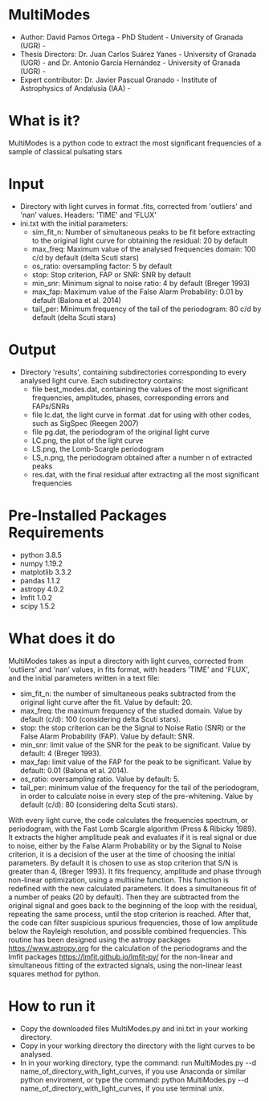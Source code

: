 # MultiModes
- Author: David Pamos Ortega - PhD Student - University of Granada (UGR) -
- Thesis Directors: Dr. Juan Carlos Suárez Yanes - University of Granada (UGR) -  and Dr. Antonio García Hernández - University of Granada (UGR) -
- Expert contributor: Dr. Javier Pascual Granado - Institute of Astrophysics of Andalusia (IAA) -

# What is it?
MultiModes is a python code to extract the most significant frequencies of a sample of classical pulsating stars

# Input
- Directory with light curves in format .fits, corrected from 'outliers' and 'nan' values. Headers: 'TIME' and 'FLUX'
- ini.txt with the initial parameters: 
  - sim_fit_n: Number of simultaneous peaks to be fit before extracting to the original light curve for obtaining the residual: 20 by default
  - max_freq: Maximum value of the analysed frequencies domain: 100 c/d by default (delta Scuti stars)
  - os_ratio: oversampling factor: 5 by default
  - stop: Stop criterion, FAP or SNR: SNR by default
  - min_snr: Minimum signal to noise ratio: 4 by default (Breger 1993)
  - max_fap: Maximum value of the False Alarm Probability: 0.01 by default (Balona et al. 2014)
  - tail_per: Minimum  frequency of the tail of the periodogram: 80 c/d by default (delta Scuti stars)
  
# Output
- Directory 'results', containing subdirectories corresponding to every analysed light curve. Each subdirectory contains:
  - file best_modes.dat, containing the values of the most significant frequencies, amplitudes, phases, corresponding errors and FAPs/SNRs
  - file lc.dat, the light curve in format .dat for using with other codes, such as SigSpec (Reegen 2007)
  - file pg.dat, the periodogram of the original light curve
  - LC.png, the plot of the light curve
  - LS.png, the Lomb-Scargle periodogram
  - LS_n.png, the periodogram obtained after a number n of extracted peaks
  - res.dat, with the final residual after extracting all the most significant frequencies

# Pre-Installed Packages Requirements
- python 3.8.5
- numpy 1.19.2
- matplotlib 3.3.2
- pandas 1.1.2
- astropy 4.0.2
- lmfit 1.0.2
- scipy 1.5.2

# What does it do
MultiModes takes as input a directory with light curves, corrected from 'outliers' and 'nan' values, in fits format, with headers 'TIME' and 'FLUX', and the initial parameters written in a text file:
- sim_fit_n: the number of simultaneous peaks subtracted from the original light curve after the fit. Value by default: 20.
- max_freq: the  maximum frequency of the studied domain. Value by default (c/d): 100 (considering delta Scuti stars).
- stop: the stop criterion can be the Signal to Noise Ratio (SNR) or the False Alarm Probability (FAP). Value by default: SNR.
- min_snr: limit value of the SNR for the peak to be significant. Value by default: 4 (Breger 1993).
- max_fap: limit value of the FAP for the peak to be significant. Value by default: 0.01 (Balona et al. 2014).
- os_ratio: oversampling ratio. Value by default: 5.
- tail_per: minimum value of the frequency for the tail of the periodogram, in order to calculate noise in every step of the pre-whitening. Value by default (c/d): 80 (considering delta Scuti stars). 

With every light curve, the code calculates the frequencies spectrum, or periodogram, with the Fast Lomb Scargle algorithm (Press & Ribicky 1989). It extracts the higher amplitude peak and evaluates if it is real signal or due to noise, either by the False Alarm Probability or by the Signal to Noise criterion, it is a decision of the user at the time of choosing the initial parameters. By default it is chosen to use as  stop criterion that S/N is greater than 4, (Breger 1993).
It fits frequency, amplitude and phase through non-linear optimization, using a multisine function. This function is redefined with the new calculated parameters. It does a simultaneous fit of a number of peaks (20 by default).
Then they are subtracted from the original signal and goes back to the beginning of the loop  with the residual, repeating the same process, until the stop criterion is reached. 
After that, the code can filter suspicious spurious frequencies, those of low amplitude below the Rayleigh resolution, and possible combined frequencies. 
This routine has been designed using the astropy packages https://www.astropy.org for the calculation of the periodograms and the lmfit packages https://lmfit.github.io/lmfit-py/ for the non-linear and simultaneous fitting of the extracted signals, using the non-linear least squares method for python.

# How to run it
- Copy the downloaded files MultiModes.py and ini.txt in your working directory.
- Copy in your working directory the directory with the light curves to be analysed.
- In in your working directory, type the command: run MultiModes.py --d name_of_directory_with_light_curves, if you use Anaconda or similar python enviroment, or type the command: python MultiModes.py --d name_of_directory_with_light_curves, if you use terminal unix. 
